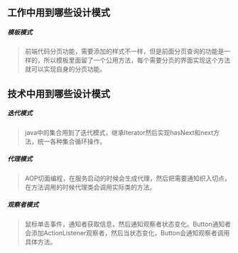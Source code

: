 ## 工作中用到哪些设计模式

##### 模板模式

> 前端代码分页功能，需要添加的样式不一样，但是前面分页查询的功能是一样的，所以模板里面留了一个公用方法，每个需要分页的界面实现这个方法就可以实现自身的分页功能。

## 技术中用到哪些设计模式

##### 迭代模式

> java中的集合用到了迭代模式，继承Iterator然后实现hasNext和next方法，统一各种集合循环操作。

##### 代理模式

> AOP切面编程，在服务启动的时候会生成代理，然后把需要通知织入切点，在方法调用的时候代理类会调用实际类的方法。

##### 观察者模式

> 鼠标单击事件，通知者获取信息，然后通知观察者状态变化。Button通知者会添加ActionListener观察者，然后当状态变化，Button会通知观察者调用具体方法。